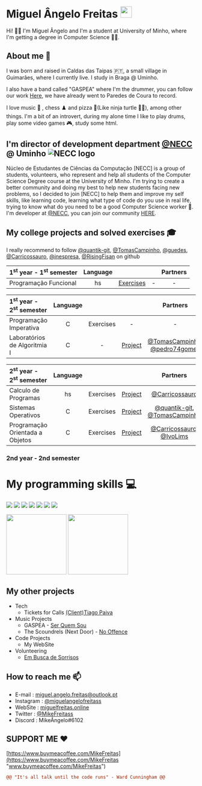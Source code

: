 # Miguel Ângelo Freitas <img src="https://raw.githubusercontent.com/MartinHeinz/MartinHeinz/master/wave.gif" width="30px">

Hi! 👋😊 I'm Miguel Ângelo and I'm a student at University of Minho, where I'm getting a degree in Computer Science 👨‍💻.

## About me 👀

I was born and raised in Caldas das Taipas 🇵🇹, a small village in Guimarães, where I currently live. I study in Braga @ Uminho.

I also have a band called "GASPEA" where I'm the drummer, you can follow our work [Here](https://linktr.ee/gaspea "GASPEA linktree"), we have already went to Paredes de Coura to record.

I love music 🎵 , chess ♟️ and pizza 🍕(Like ninja turtle 🐱‍👤), among other things. I'm a bit of an introvert, during my alone time I like to play drums, play some video games 🎮, study some html.

## I'm director of development department [@NECC](https://github.com/NECC) @ Uminho ![NECC logo](https://cdn.discordapp.com/avatars/782294405704581160/1cbe60e471f3c9cc4979479ca2ae5e24.png?size=64)

Núcleo de Estudantes de Ciências da Computação [NECC] is a group of students, volunteers, who represent and help all students of the Computer Science Degree course at the University of Minho. I'm trying to create a better community and doing my best to help new students facing new problems, so I decided to join [NECC] to help them and improve my self skills, like learning code, learning what type of code do you use in real life, trying to know what do you need to be a good Computer Science worker 🤖. I'm developer at [@NECC](https://github.com/NECC), you can join our community [HERE](http://bit.ly/DiscordLCC).


<!--
**MrNameless10/MrNameless10** is a ✨ _special_ ✨ repository because its `README.md` (this file) appears on your GitHub profile.

Here are some ideas to get you started:

- 🔭 I’m currently working on ...
- 🌱 I’m currently learning ...
- 👯 I’m looking to collaborate on ...
- 🤔 I’m looking for help with ...
- 💬 Ask me about ...
- 📫 How to reach me: ...
- 😄 Pronouns: ...
- ⚡ Fun fact: ...
-->


## My college projects and solved exercises 🎓
I really recommend to follow [@quantik-git](https://github.com/quantik-git), [@TomasCampinho](https://github.com/TomasCampinho), [@guedes](https://github.com/FrancesinhaMan), [@Carricossauro](https://github.com/Carricossauro), [@inespresa](https://github.com/inespresa), [@RisingFisan](https://github.com/RisingFisan) on github


|   1<sup>st</sup> year - 1<sup>st</sup> semester   |Language||| Partners |
| :---         | :---:         |     :---:      |          :---: |          :---: |
| Programação Funcional| hs         |[Exercises](https://github.com/MrNameless10/Programacao-Funcional)| - | - |   


|   1<sup>st</sup> year - 2<sup>st</sup> semester   |Language||| Partners |
| :---         | :---:         |     :---:      |          :---: |          :---: |
| Programação Imperativa| C         |Exercises| - | - |   
| Laboratórios de Algoritmia I| C         |-| [Project](https://github.com/MrNameless10/LA1-PL2-G07) |   [@TomasCampinho](https://github.com/TomasCampinho), [@pedro74gomes](https://github.com/pedro74gomes)            |


|   2<sup>st</sup> year - 2<sup>st</sup> semester   |Language||| Partners |
| :---         | :---:         |     :---:      |          :---: |          :---: |
| Calculo de Programas| hs         |  Exercises  | [Project](https://github.com/MrNameless10/Calculo-de-Programas) |   [@Carricossauro](https://github.com/Carricossauro)            |
| Sistemas Operativos | C         |  Exercises  | [Project](https://github.com/MrNameless10/Projecto-SO) |   [@quantik-git](https://github.com/quantik-git), [@TomasCampinho](https://github.com/TomasCampinho)           |
| Programação Orientada a Objetos | C         |  Exercises  | [Project](https://github.com/MrNameless10/POO-FM) |   [@Carricossauro](https://github.com/Carricossauro), [@IvoLims](https://github.com/IvoLims)           |

### 2nd year - 2nd semester


# My programming skills 💻

![](https://img.shields.io/badge/Code-VisualStudioCode-informational?style=flat&logo=visual-studio-code&logoColor=white&color=blue)
![](https://img.shields.io/badge/Code-Haskell-informational?style=flat&logo=haskell&logoColor=white&color=blue)
![](https://img.shields.io/badge/Code-C-informational?style=flat&logo=c&logoColor=white&color=blue)
![](https://img.shields.io/badge/Code-HTML-informational?style=flat&logo=html5&logoColor=white&color=blue)
![](https://img.shields.io/badge/Code-CSS-informational?style=flat&logo=css3&logoColor=white&color=blue)
![](https://img.shields.io/badge/Code-Python-informational?style=flat&logo=python&logoColor=white&color=blue)
![](https://img.shields.io/badge/Code-JAVA-informational?style=flat&logo=java&logoColor=white&color=blue)


<img height="160" src="https://github-readme-stats.vercel.app/api?username=mrnameless10&count_private=true&theme=dark&show_icons=true"> <img height="160" src="https://github-readme-stats.vercel.app/api/top-langs/?username=MrNameless10&langs_count=5&theme=dark&layout=compact">


## My other projects 
* Tech
  * Tickets for Calls [(Client)Tiago Paiva](https://github.com/MrNameless10/ChamadasAleatoriasBot-1)
* Music Projects
  * GASPEA - [Ser Quem Sou](https://www.youtube.com/watch?v=kGMe_rXcDOU&ab_channel=GASPEA) [](https://img.shields.io/youtube/views/kGMe_rXcDOU?style=social)
  * The Scoundrels (Next Door) - [No Offence](https://youtu.be/4XcOEYNk7R4)
* Code Projects
  * My WebSite
* Volunteering
  * [Em Busca de Sorrisos](https://www.facebook.com/embuscadesorrisosesct/)


## How to reach me 📫
* E-mail : miguel.angelo.freitas@outlook.pt
* Instagram : [@miguelangelofreitass](https://www.instagram.com/miguelangelofreitass "@miguelangelofreitass")
* WebSite : [miguelfreitas.online](https://miguelfreitas.online/ "Miguel Freitas Website")
* Twitter : [@MikeFreitass](https://twitter.com/MikeFreitass "@MikeFreitass")
* Discord : MikeÂngelo#6102

## SUPPORT ME ❤
[https://www.buymeacoffee.com/MikeFreitas](https://www.buymeacoffee.com/MikeFreitas "www.buymeacoffee.com/MikeFreitas")

```diff
@@ "It's all talk until the code runs" - Ward Cunningham @@
```
[](https://img.shields.io/github/followers/MrNameless10?style=social)

